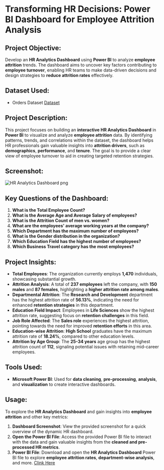 # **Transforming HR Decisions: Power BI Dashboard for Employee Attrition Analysis**

## **Project Objective:**
Develop an **HR Analytics Dashboard** using **Power BI** to analyze **employee attrition** trends. The dashboard aims to uncover key factors contributing to **employee turnover**, enabling HR teams to make data-driven decisions and design strategies to **reduce attrition rates** effectively.

## Dataset Used:
- Orders Dataset <a href="https://github.com/sayaniketsaini24/HR-Analytics-Dashboard-using-Power-BI/blob/main/HR_Analytics%20Dataset.csv">Dataset</a>

## **Project Description:**
This project focuses on building an **interactive HR Analytics Dashboard** in **Power BI** to visualize and analyze **employee attrition** data. By identifying patterns, trends, and correlations within the dataset, the dashboard helps HR professionals gain valuable insights into **attrition drivers**, such as **demographics**, **performance**, and **tenure**. The goal is to provide a clear view of employee turnover to aid in creating targeted retention strategies.

## **Screenshot:**
![HR Analytics Dashboard png](https://github.com/user-attachments/assets/46a8d983-5f6d-4e57-b5a6-0e525346cd97)

## **Key Questions of the Dashboard:**

1. **What is the Total Employee Count?**
2. **What is the Average Age and Average Salary of employees?**
3. **What is the Attrition Count of men vs. women?**
4. **What are the employees' average working years at the company?**
5. **Which Department has the maximum number of employees?**
6. **What is the Gender distribution in the organization?**
7. **Which Education Field has the highest number of employees?**
8. **Which Business Travel category has the most employees?**

## **Project Insights:**
- **Total Employees**: The organization currently employs **1,470** individuals, showcasing substantial growth.
- **Attrition Analysis**: A total of **237 employees** left the company, with **150 males** and **87 females**, highlighting a **higher attrition rate among males**.
- **Departmental Attrition**: The **Research and Development** department has the highest attrition rate of **56.13%**, indicating the need for enhanced **retention strategies** in this department.
- **Education Field Impact**: Employees in **Life Sciences** show the highest attrition rate, suggesting focus on **retention challenges** in this field.
- **Job Role Affected**: The **Sales role** experiences the highest attrition, pointing towards the need for improved **retention efforts** in this area.
- **Education-wise Attrition**: **High School** graduates have the maximum attrition rate of **18.24%**, compared to other education levels.
- **Attrition by Age Group**: The **25-34 years** age group has the highest attrition count of **112**, signaling potential issues with retaining mid-career employees.

## **Tools Used:**
- **Microsoft Power BI**: Used for **data cleaning**, **pre-processing**, **analysis**, and **visualization** to create interactive dashboards.

## **Usage:**
To explore the **HR Analytics Dashboard** and gain insights into **employee attrition** and other key metrics:
1. **Dashboard Screenshot**: View the provided screenshot for a quick overview of the dynamic HR dashboard.
2. **Open the Power BI File**: Access the provided Power BI file to interact with the data and gain valuable insights from the **cleaned and pre-processed HR metrics**.
3. **Power BI File**: Download and open the **HR Analytics Dashboard** Power BI file to explore **employee attrition rates**, **department-wise analysis**, and more. <a href="https://github.com/sayaniketsaini24/Madhav-Ecommerce-Sales-Dashboard-Using-Power-BI/blob/main/Madhav%20Ecommerce%20Sale%20Power%20BI%20Dashboard.pbix">Clink Here</a>
